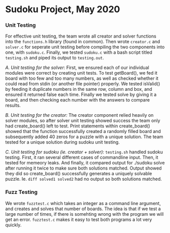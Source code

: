 # Sudoku Project, May 2020


### Unit Testing

For effective unit testing, the team wrote all creator and solver functions into the ```functions.h``` library (found in common). Then wrote ```creator.c``` and ```solver.c``` for seperate unit testing before compiling the two components into one, with ```sudoku.c```. Finally, we tested ```sudoku.c``` with a bash script titled ```testing.sh``` and piped its output to ```testing.out```.

*A. Unit testing for the solver:*
First, we ensured each of our individual modules were correct by creating unit tests. To test getBoard(), we fed it board with too few and too many numbers, as well as checked whether it could read from stdin (or another file pointer) properly. We tested isValid() by feeding it duplicate numbers in the same row, column and box, and ensured it returned false each time. Finally we tested solve by giving it a board, and then checking each number with the answers to compare results. 

*B. Unit testing for the creator:*
The creator component relied heavily on solver modules, so after solver unit testing showed success the team only had create_board() left to test. Print statements within create_board() showed that the function successfully created a randomly filled board and subsequently added 40 zeros for a puzzle with a unique solution. The team tested for a unique solution during sudoku unit testing.

*C. Unit testing for sudoku (ie. creator + solver):*
```testing.sh``` handled sudoku testing. First, it ran several different cases of commandline input. Then, it tested for memeory leaks. And finally, it compared output for ./sudoku solve after running it twice to make sure both solutions matched. Output showed they did so create_board() successfully generates a uniquely solvable puzzle. Ie. ```diff solved1 solved2``` had no output so both solutions matched.

### Fuzz Testing
We wrote ```fuzztest.c``` which takes an integer as a command line argument, and creates and solves that number of boards. The idea is that if we test a large number of times, if there is somehting wrong with the program we will get an error. ```fuzztest.c``` makes it easy to test both programs a lot very quickly. 

